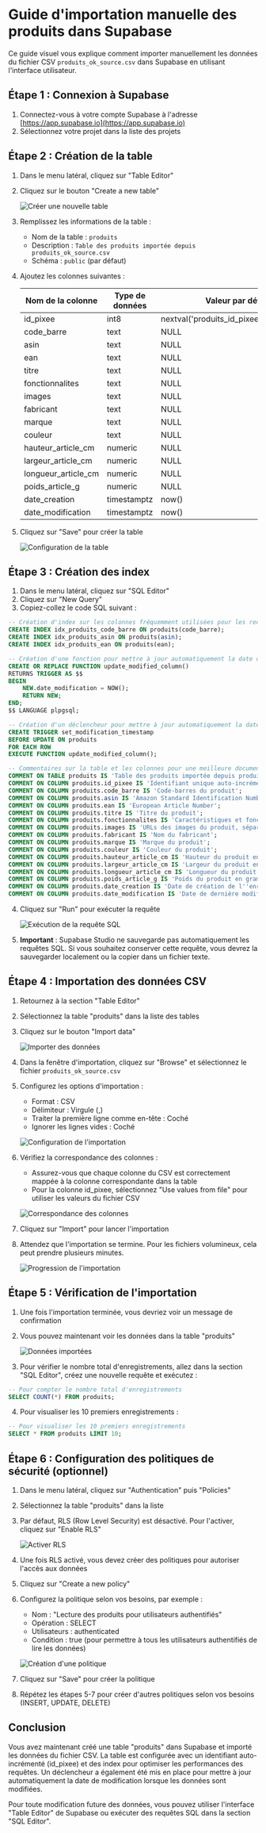 # Guide d'importation manuelle des produits dans Supabase

Ce guide visuel vous explique comment importer manuellement les données du fichier CSV `produits_ok_source.csv` dans Supabase en utilisant l'interface utilisateur.

## Étape 1 : Connexion à Supabase

1. Connectez-vous à votre compte Supabase à l'adresse [https://app.supabase.io](https://app.supabase.io)
2. Sélectionnez votre projet dans la liste des projets

## Étape 2 : Création de la table

1. Dans le menu latéral, cliquez sur "Table Editor"
2. Cliquez sur le bouton "Create a new table"

   ![Créer une nouvelle table](https://placeholder.com/create-table)

3. Remplissez les informations de la table :
   - Nom de la table : `produits`
   - Description : `Table des produits importée depuis produits_ok_source.csv`
   - Schéma : `public` (par défaut)

4. Ajoutez les colonnes suivantes :

   | Nom de la colonne | Type de données | Valeur par défaut | Contraintes |
   |-------------------|-----------------|-------------------|-------------|
   | id_pixee | int8 | nextval('produits_id_pixee_seq'::regclass) | Primary Key |
   | code_barre | text | NULL | |
   | asin | text | NULL | |
   | ean | text | NULL | |
   | titre | text | NULL | |
   | fonctionnalites | text | NULL | |
   | images | text | NULL | |
   | fabricant | text | NULL | |
   | marque | text | NULL | |
   | couleur | text | NULL | |
   | hauteur_article_cm | numeric | NULL | |
   | largeur_article_cm | numeric | NULL | |
   | longueur_article_cm | numeric | NULL | |
   | poids_article_g | numeric | NULL | |
   | date_creation | timestamptz | now() | |
   | date_modification | timestamptz | now() | |

5. Cliquez sur "Save" pour créer la table

   ![Configuration de la table](https://placeholder.com/table-config)

## Étape 3 : Création des index

1. Dans le menu latéral, cliquez sur "SQL Editor"
2. Cliquez sur "New Query"
3. Copiez-collez le code SQL suivant :

```sql
-- Création d'index sur les colonnes fréquemment utilisées pour les recherches
CREATE INDEX idx_produits_code_barre ON produits(code_barre);
CREATE INDEX idx_produits_asin ON produits(asin);
CREATE INDEX idx_produits_ean ON produits(ean);

-- Création d'une fonction pour mettre à jour automatiquement la date de modification
CREATE OR REPLACE FUNCTION update_modified_column()
RETURNS TRIGGER AS $$
BEGIN
    NEW.date_modification = NOW();
    RETURN NEW;
END;
$$ LANGUAGE plpgsql;

-- Création d'un déclencheur pour mettre à jour automatiquement la date de modification
CREATE TRIGGER set_modification_timestamp
BEFORE UPDATE ON produits
FOR EACH ROW
EXECUTE FUNCTION update_modified_column();

-- Commentaires sur la table et les colonnes pour une meilleure documentation
COMMENT ON TABLE produits IS 'Table des produits importée depuis produits_ok_source.csv';
COMMENT ON COLUMN produits.id_pixee IS 'Identifiant unique auto-incrémenté';
COMMENT ON COLUMN produits.code_barre IS 'Code-barres du produit';
COMMENT ON COLUMN produits.asin IS 'Amazon Standard Identification Number';
COMMENT ON COLUMN produits.ean IS 'European Article Number';
COMMENT ON COLUMN produits.titre IS 'Titre du produit';
COMMENT ON COLUMN produits.fonctionnalites IS 'Caractéristiques et fonctionnalités du produit';
COMMENT ON COLUMN produits.images IS 'URLs des images du produit, séparées par des virgules';
COMMENT ON COLUMN produits.fabricant IS 'Nom du fabricant';
COMMENT ON COLUMN produits.marque IS 'Marque du produit';
COMMENT ON COLUMN produits.couleur IS 'Couleur du produit';
COMMENT ON COLUMN produits.hauteur_article_cm IS 'Hauteur du produit en centimètres';
COMMENT ON COLUMN produits.largeur_article_cm IS 'Largeur du produit en centimètres';
COMMENT ON COLUMN produits.longueur_article_cm IS 'Longueur du produit en centimètres';
COMMENT ON COLUMN produits.poids_article_g IS 'Poids du produit en grammes';
COMMENT ON COLUMN produits.date_creation IS 'Date de création de l''enregistrement';
COMMENT ON COLUMN produits.date_modification IS 'Date de dernière modification de l''enregistrement';
```

4. Cliquez sur "Run" pour exécuter la requête

   ![Exécution de la requête SQL](https://placeholder.com/run-sql)

5. **Important** : Supabase Studio ne sauvegarde pas automatiquement les requêtes SQL. Si vous souhaitez conserver cette requête, vous devrez la sauvegarder localement ou la copier dans un fichier texte.

## Étape 4 : Importation des données CSV

1. Retournez à la section "Table Editor"
2. Sélectionnez la table "produits" dans la liste des tables
3. Cliquez sur le bouton "Import data"

   ![Importer des données](https://placeholder.com/import-data)

4. Dans la fenêtre d'importation, cliquez sur "Browse" et sélectionnez le fichier `produits_ok_source.csv`
5. Configurez les options d'importation :
   - Format : CSV
   - Délimiteur : Virgule (,)
   - Traiter la première ligne comme en-tête : Coché
   - Ignorer les lignes vides : Coché

   ![Configuration de l'importation](https://placeholder.com/import-config)

6. Vérifiez la correspondance des colonnes :
   - Assurez-vous que chaque colonne du CSV est correctement mappée à la colonne correspondante dans la table
   - Pour la colonne id_pixee, sélectionnez "Use values from file" pour utiliser les valeurs du fichier CSV

   ![Correspondance des colonnes](https://placeholder.com/column-mapping)

7. Cliquez sur "Import" pour lancer l'importation
8. Attendez que l'importation se termine. Pour les fichiers volumineux, cela peut prendre plusieurs minutes.

   ![Progression de l'importation](https://placeholder.com/import-progress)

## Étape 5 : Vérification de l'importation

1. Une fois l'importation terminée, vous devriez voir un message de confirmation
2. Vous pouvez maintenant voir les données dans la table "produits"

   ![Données importées](https://placeholder.com/imported-data)

3. Pour vérifier le nombre total d'enregistrements, allez dans la section "SQL Editor", créez une nouvelle requête et exécutez :

```sql
-- Pour compter le nombre total d'enregistrements
SELECT COUNT(*) FROM produits;
```

4. Pour visualiser les 10 premiers enregistrements :

```sql
-- Pour visualiser les 10 premiers enregistrements
SELECT * FROM produits LIMIT 10;
```

## Étape 6 : Configuration des politiques de sécurité (optionnel)

1. Dans le menu latéral, cliquez sur "Authentication" puis "Policies"
2. Sélectionnez la table "produits" dans la liste
3. Par défaut, RLS (Row Level Security) est désactivé. Pour l'activer, cliquez sur "Enable RLS"

   ![Activer RLS](https://placeholder.com/enable-rls)

4. Une fois RLS activé, vous devez créer des politiques pour autoriser l'accès aux données
5. Cliquez sur "Create a new policy"
6. Configurez la politique selon vos besoins, par exemple :
   - Nom : "Lecture des produits pour utilisateurs authentifiés"
   - Opération : SELECT
   - Utilisateurs : authenticated
   - Condition : true (pour permettre à tous les utilisateurs authentifiés de lire les données)

   ![Création d'une politique](https://placeholder.com/create-policy)

7. Cliquez sur "Save" pour créer la politique
8. Répétez les étapes 5-7 pour créer d'autres politiques selon vos besoins (INSERT, UPDATE, DELETE)

## Conclusion

Vous avez maintenant créé une table "produits" dans Supabase et importé les données du fichier CSV. La table est configurée avec un identifiant auto-incrémenté (id_pixee) et des index pour optimiser les performances des requêtes. Un déclencheur a également été mis en place pour mettre à jour automatiquement la date de modification lorsque les données sont modifiées.

Pour toute modification future des données, vous pouvez utiliser l'interface "Table Editor" de Supabase ou exécuter des requêtes SQL dans la section "SQL Editor".
